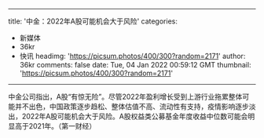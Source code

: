 
---
title: '中金：2022年A股可能机会大于风险'
categories: 
 - 新媒体
 - 36kr
 - 快讯
headimg: 'https://picsum.photos/400/300?random=2171'
author: 36kr
comments: false
date: Tue, 04 Jan 2022 00:59:12 GMT
thumbnail: 'https://picsum.photos/400/300?random=2171'
---

<div>   
中金公司指出，A股“有惊无险”。尽管2022年盈利增长受到上游行业拖累整体可能并不出色，中国政策逐步趋松、整体估值不高、流动性有支持，疫情影响逐步淡出，2022年A股可能机会大于风险。A股权益类公募基金年度收益中位数可能会明显高于2021年。（第一财经）  
</div>
            